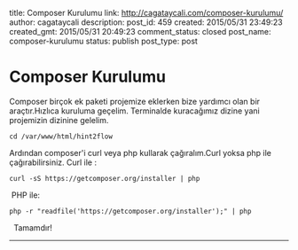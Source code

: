 title: Composer Kurulumu
link: http://cagataycali.com/composer-kurulumu/
author: cagataycali
description: 
post_id: 459
created: 2015/05/31 23:49:23
created_gmt: 2015/05/31 20:49:23
comment_status: closed
post_name: composer-kurulumu
status: publish
post_type: post

# Composer Kurulumu

Composer birçok ek paketi projemize eklerken bize yardımcı olan bir araçtır.Hızlıca kuruluma geçelim. Terminalde kuracağımız dizine yani projemizin dizinine gelelim. 
    
    
    cd /var/www/html/hint2flow

Ardından composer'i curl veya php kullarak çağıralım.Curl yoksa php ile çağırabilirsiniz. Curl ile :
    
    
    curl -sS https://getcomposer.org/installer | php

 PHP ile: 
    
    
    php -r "readfile('https://getcomposer.org/installer');" | php

  Tamamdır! 

* * *